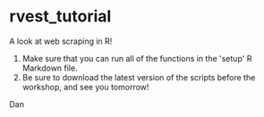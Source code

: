 # rvest_tutorial
A look at web scraping in R!

1. Make sure that you can run all of the functions in the 'setup' R Markdown file.
2. Be sure to download the latest version of the scripts before the workshop, and see you tomorrow!

Dan
